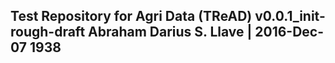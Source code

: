 Test Repository for Agri Data (TReAD)
v0.0.1_init-rough-draft
Abraham Darius S. Llave | 2016-Dec-07 1938
-------------------------------------

